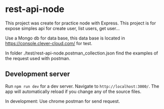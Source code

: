 # rest-api-node

This project was create for practice node with Express. This project is for
expose simples api for create user, list users, get user...

Use a Mongo db for data base, this data base is located in https://console.clever-cloud.com/ for test.

In folder ./test/rest-api-node.postman_collection.json find the examples of the
request used with postman.

## Development server

Run `npm run dev` for a dev server. Navigate to `http://localhost:3000/`. The app will automatically reload if you change any of the source files.

In development: Use chrome postman for send request.


